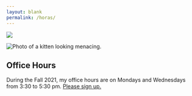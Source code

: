 ```yaml
---
layout: blank
permalink: /horas/
---
```



![](https://images.metmuseum.org/CRDImages/dp/original/DP820349.jpg)

<img src="https://images.metmuseum.org/CRDImages/dp/original/DP820349.jpg" class="db w-100 br2 br--top" alt="Photo of a kitten looking menacing.">

<article class="center mw5 mw6-ns hidden ba mv4">
  <h1 class="f4 bg-near-black white mv0 pv2 ph3">Office Hours</h1>
  <div class="pa3 bt">
    <p class="f3 f4-ns lh-copy measure mv0">
      During the Fall 2021, my office hours are on Mondays and Wednesdays from 3:30 to 5:30 pm. 
    <a href="https://calendly.com/dhcg">Please sign up.</a> 
    </p>
  </div>
</article>

